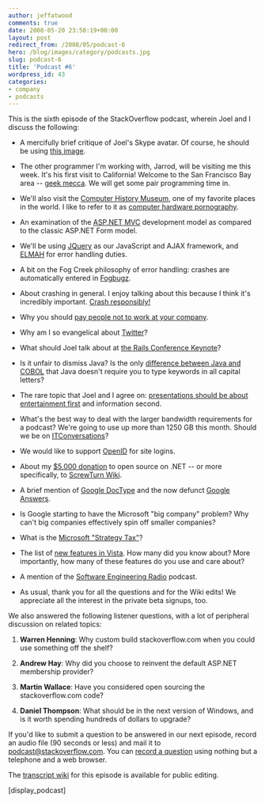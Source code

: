 ```yaml
---
author: jeffatwood
comments: true
date: 2008-05-20 23:50:19+00:00
layout: post
redirect_from: /2008/05/podcast-6
hero: /blog/images/category/podcasts.jpg
slug: podcast-6
title: 'Podcast #6'
wordpress_id: 43
categories:
- company
- podcasts
---
```



This is the sixth episode of the StackOverflow podcast, wherein Joel and I discuss the following:







  * A mercifully brief critique of Joel's Skype avatar. Of course, he should be using [this image](http://www.codinghorror.com/blog/images/spolsky-wtf.jpg).

  * The other programmer I'm working with, Jarrod, will be visiting me this week. It's his first visit to California! Welcome to the San Francisco Bay area -- [geek mecca](http://www.amazon.com/exec/obidos/ASIN/0762742399/codinghorror-20). We will get some pair programming time in.

  * We'll also visit the [Computer History Museum](http://www.computerhistory.org/), one of my favorite places in the world. I like to refer to it as [computer hardware pornography](http://www.codinghorror.com/blog/archives/000874.html).

  * An examination of the [ASP.NET MVC](http://www.asp.net/mvc/) development model as compared to the classic ASP.NET Form model.

  * We'll be using [JQuery](http://jquery.com/) as our JavaScript and AJAX framework, and [ELMAH](http://code.google.com/p/elmah/) for error handling duties.

  * A bit on the Fog Creek philosophy of error handling: crashes are automatically entered in [Fogbugz](http://www.fogcreek.com/FogBUGZ/).

  * About crashing in general. I enjoy talking about this because I think it's incredibly important. [Crash responsibly!](http://www.codinghorror.com/blog/archives/001118.html)

  * Why you should [pay people not to work at your company](http://discussionleader.hbsp.com/taylor/2008/05/wy_zappos_pays_new_employees_t.html).

  * Why am I so evangelical about [Twitter](http://twitter.com/)?

  * What should Joel talk about at [the Rails Conference Keynote](http://en.oreilly.com/rails2008/public/schedule/detail/4365)?

  * Is it unfair to dismiss Java? Is the only [difference between Java and COBOL](http://www.joelonsoftware.com/items/2006/03/05.html) that Java doesn't require you to type keywords in all capital letters?

  * The rare topic that Joel and I agree on: [presentations should be about entertainment first](http://www.codinghorror.com/blog/archives/001040.html) and information second.

  * What's the best way to deal with the larger bandwidth requirements for a podcast? We're going to use up more than 1250 GB this month. Should we be on [ITConversations](http://itc.conversationsnetwork.org/index.html)?

  * We would like to support [OpenID](http://openid.net/) for site logins.

  * About my [$5,000 donation](http://www.codinghorror.com/blog/archives/001098.html) to open source on .NET -- or more specifically, to [ScrewTurn Wiki](http://www.screwturn.eu/).

  * A brief mention of [Google DocType](http://code.google.com/doctype/) and the now defunct [Google Answers](http://answers.google.com/answers/).

  * Is Google starting to have the Microsoft "big company" problem? Why can't big companies effectively spin off smaller companies?

  * What is the [Microsoft "Strategy Tax"](http://www.25hoursaday.com/weblog/PermaLink.aspx?guid=bea47949-c4b2-48cc-aee4-0eb60b652404)?

  * The list of [new features in Vista](http://en.wikipedia.org/wiki/Features_new_to_Windows_Vista). How many did you know about? More importantly, how many of these features do you use and care about? 

  * A mention of the [Software Engineering Radio](http://se-radio.net/ ) podcast. 

  * As usual, thank you for all the questions and for the Wiki edits! We appreciate all the interest in the private beta signups, too.




We also answered the following listener questions, with a lot of peripheral discussion on related topics:







  1. **Warren Henning**: Why custom build stackoverflow.com when you could use something off the shelf?

  2. **Andrew Hay**: Why did you choose to reinvent the default ASP.NET membership provider?

  3. **Martin Wallace**: Have you considered open sourcing the stackoverflow.com code?


  4. **Daniel Thompson**: What should be in the next version of Windows, and is it worth spending hundreds of dollars to upgrade?




If you'd like to submit a question to be answered in our next episode, 
record an audio file (90 seconds or less) and mail it to [podcast@stackoverflow.com](mailto:podcast@stackoverflow.com). You can [record a question](http://blog.stackoverflow.com/index.php/2008/05/recording-podcast-questions-using-your-telephone/) using nothing but a telephone and a web browser.



The [transcript wiki](https://stackoverflow.fogbugz.com/default.asp?W4331) for this episode is available for public editing.



[display_podcast]

